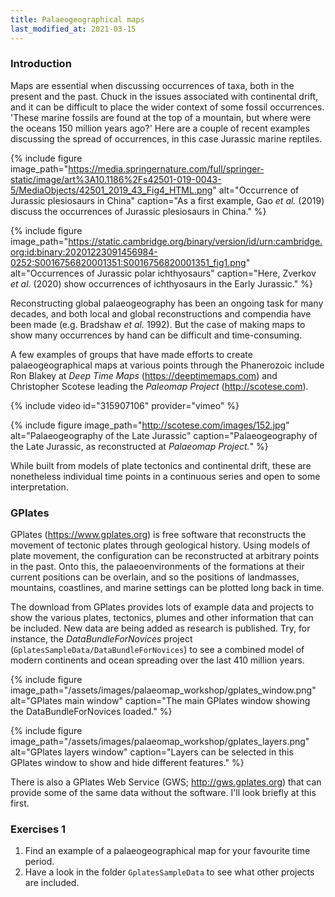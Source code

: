 ```yaml
---
title: Palaeogeographical maps
last_modified_at: 2021-03-15
---
```


### Introduction

Maps are essential when discussing occurrences of taxa, both in the present and the past. Chuck in the issues associated with continental drift, and it can be difficult to place the wider context of some fossil occurrences. 'These marine fossils are found at the top of a mountain, but where were the oceans 150 million years ago?' Here are a couple of recent examples discussing the spread of occurrences, in this case Jurassic marine reptiles.

{% include figure
    image_path="https://media.springernature.com/full/springer-static/image/art%3A10.1186%2Fs42501-019-0043-5/MediaObjects/42501_2019_43_Fig4_HTML.png"
    alt="Occurrence of Jurassic plesiosaurs in China"
    caption="As a first example, Gao _et al._ (2019) discuss the occurrences of Jurassic plesiosaurs in China."
%}


{% include figure
    image_path="https://static.cambridge.org/binary/version/id/urn:cambridge.org:id:binary:20201223091456984-0252:S0016756820001351:S0016756820001351_fig1.png"
    alt="Occurrences of Jurassic polar ichthyosaurs"
    caption="Here, Zverkov _et al._ (2020) show occurrences of ichthyosaurs in the Early Jurassic."
%}

Reconstructing global palaeogeography has been an ongoing task for many decades, and both local and global reconstructions and compendia have been made (e.g. Bradshaw _et al._ 1992). But the case of making maps to show many occurrences by hand can be difficult and time-consuming.

A few examples of groups that have made efforts to create palaeogeographical maps at various points through the Phanerozoic include Ron Blakey at *Deep Time Maps* (<https://deeptimemaps.com>) and Christopher Scotese leading the *Paleomap Project* (<http://scotese.com>).

{% include video id="315907106" provider="vimeo" %}

{% include figure
    image_path="http://scotese.com/images/152.jpg"
    alt="Palaeogeography of the Late Jurassic"
    caption="Palaeogeography of the Late Jurassic, as reconstructed at _Palaeomap Project._"
%}

While built from models of plate tectonics and continental drift, these are nonetheless individual time points in a continuous series and open to some interpretation.

### GPlates

GPlates (<https://www.gplates.org>) is free software that reconstructs the movement of tectonic plates through geological history. Using models of plate movement, the configuration can be reconstructed at arbitrary points in the past. Onto this, the palaeoenvironments of the formations at their current positions can be overlain, and so the positions of landmasses, mountains, coastlines, and marine settings can be plotted long back in time.

The download from GPlates provides lots of example data and projects to show the various plates, tectonics, plumes and other information that can be included. New data are being added as research is published. Try, for instance, the *DataBundleForNovices* project (`GplatesSampleData/DataBundleForNovices`) to see a combined model of modern continents and ocean spreading over the last 410 million years.

{% include figure
    image_path="/assets/images/palaeomap_workshop/gplates_window.png"
    alt="GPlates main window"
    caption="The main GPlates window showing the DataBundleForNovices loaded."
%}

{% include figure
    image_path="/assets/images/palaeomap_workshop/gplates_layers.png"
    alt="GPlates layers window"
    caption="Layers can be selected in this GPlates window to show and hide different features."
%}

There is also a GPlates Web Service (GWS; <http://gws.gplates.org>) that can provide some of the same data without the software. I'll look briefly at this first.

### Exercises 1

1.  Find an example of a palaeogeographical map for your favourite time period.
2.  Have a look in the folder `GplatesSampleData` to see what other projects are included.

